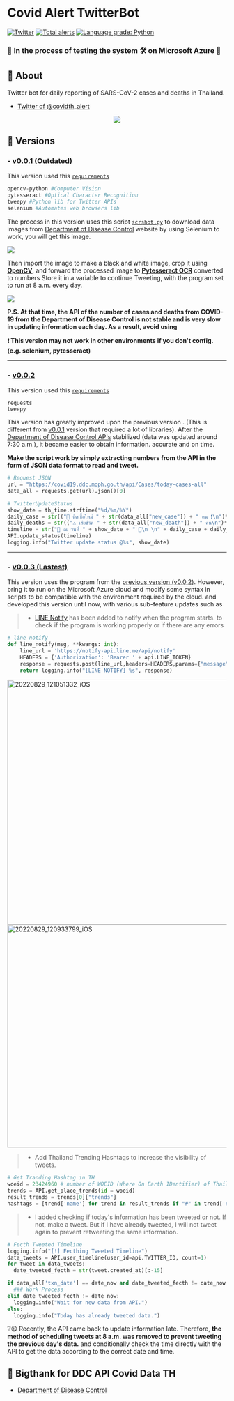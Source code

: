 # Covid Alert TwitterBot
[![Twitter](https://img.shields.io/twitter/url?label=Twitter&style=social&url=https%3A%2F%2Ftwitter.com%2Fcovidth_alert)](https://twitter.com/covidth_alert)
[![Total alerts](https://img.shields.io/lgtm/alerts/g/PremerX007/Covid_Alert_TwitterBot.svg?logo=lgtm&logoWidth=18)](https://lgtm.com/projects/g/PremerX007/Covid_Alert_TwitterBot/alerts/)
[![Language grade: Python](https://img.shields.io/lgtm/grade/python/g/PremerX007/Covid_Alert_TwitterBot.svg?logo=lgtm&logoWidth=18)](https://lgtm.com/projects/g/PremerX007/Covid_Alert_TwitterBot/context:python)

### :loudspeaker: **In the process of testing the system** :hammer_and_wrench: on Microsoft Azure :toolbox:

## :wave: About
Twitter bot for daily reporting of SARS-CoV-2 cases and deaths in Thailand.

- [Twitter of @covidth_alert](https://twitter.com/covidth_alert)

<div style="text-align:center">
  <a href="https://twitter.com/covidth_alert">
    <img src ="https://user-images.githubusercontent.com/39229888/184621341-e6002c1f-a089-4ec5-ad1c-f8dda54298c1.jpg" />
  </a>
</div>

## :floppy_disk: Versions
### - [v0.0.1 (Outdated)](v0.0.1/)
This version used this [``requirements``](v0.0.1/requirements.txt)
```python
opencv-python #Computer Vision
pytesseract #Optical Character Recognition
tweepy #Python lib for Twitter APIs
selenium #Automates web browsers lib
```
The process in this version uses this script [``scrshot.py``](v0.0.1/scrshot.py) to download data images from [Department of Disease Control](https://ddc.moph.go.th/covid19-dashboard/) website by using Selenium to work, you will get this image.

<img src ="https://user-images.githubusercontent.com/39229888/184527459-85e1ce93-666e-4f2f-ac9a-75ff4ae8abcf.png" />

Then import the image to make a black and white image, crop it using [**OpenCV**](https://opencv.org/), and forward the processed image to [**Pytesseract OCR**](https://github.com/tesseract-ocr/tesseract) converted to numbers Store it in a variable to continue Tweeting, with the program set to run at 8 a.m. every day.

<img src ="https://user-images.githubusercontent.com/39229888/184527468-95c0cb89-98c8-4dc1-9f6e-15a64dbdaa97.png" />

**P.S. At that time, the API of the number of cases and deaths from COVID-19 from the Department of Disease Control is not stable and is very slow in updating information each day. As a result, avoid using**

**:exclamation: This version may not work in other environments if you don't config. (e.g. selenium, pytesseract)**

---
### - [v0.0.2](v0.0.2/)
This version used this [``requirements``](v0.0.2/requirements.txt)
```
requests
tweepy
```
This version has greatly improved upon the previous version . (This is different from [v0.0.1](v0.0.1/) version that required a lot of libraries). After the [Department of Disease Control APIs](https://covid19.ddc.moph.go.th/) stabilized (data was updated around 7:30 a.m.), it became easier to obtain information. accurate and on time. 

**Make the script work by simply extracting numbers from the API in the form of JSON data format to read and tweet.**

```python
# Request JSON
url = "https://covid19.ddc.moph.go.th/api/Cases/today-cases-all"
data_all = requests.get(url).json()[0]

# TwitterUpdateStatus
show_date = th_time.strftime("%d/%m/%Y")
daily_case = str(("🚨 ติดเชื้อใหม่ " + str(data_all["new_case"]) + " คน ❗\n")*3)
daily_deaths = str(("⚠ เสียชีวิต " + str(data_all["new_death"]) + " คน\n")*3)
timeline = str("📅 ณ วันที่ " + show_date + " 📅\n \n" + daily_case + daily_deaths + "#โควิดวันนี้ #โควิด19 " + hashtags[0] + " " + hashtags[1] + "\n \n" + "ddc.moph.go.th/covid19-dashboard")
API.update_status(timeline)
logging.info("Twitter update status @%s", show_date)
```

---
### - [v0.0.3 (Lastest)](v0.0.3/)
This version uses the program from the [previous version (v0.0.2)](v0.0.2/). However, bring it to run on the Microsoft Azure cloud and modify some syntax in scripts to be compatible with the environment required by the cloud. and developed this version until now, with various sub-feature updates such as

> * [LINE Notify](v0.0.3/shared/linenoti.py) has been added to notify when the program starts. to check if the program is working properly or if there are any errors
```python
# line notify
def line_notify(msg, **kwangs: int):
    line_url = 'https://notify-api.line.me/api/notify'
    HEADERS = {'Authorization': 'Bearer ' + api.LINE_TOKEN}
    response = requests.post(line_url,headers=HEADERS,params={"message": msg,"stickerPackageId": kwangs.get('stickerPackageId'),"stickerId": kwangs.get('stickerId')})
    return logging.info("[LINE NOTIFY] %s", response)
```
<img width="562" alt="20220829_121051332_iOS" src="https://user-images.githubusercontent.com/39229888/187198236-95d0a185-2323-423e-b666-355a8ee2b7c0.png">
<img width="512" alt="20220829_120933799_iOS" src="https://user-images.githubusercontent.com/39229888/187198250-f6947adc-1aaa-4a0b-ad42-d74fad94ace5.png">

> * Add Thailand Trending Hashtags to increase the visibility of tweets.
```python
# Get Tranding Hashtag in TH
woeid = 23424960 # number of WOEID (Where On Earth IDentifier) of Thailand
trends = API.get_place_trends(id = woeid)
result_trends = trends[0]["trends"]
hashtags = [trend['name'] for trend in result_trends if "#" in trend['name']]
```
> * I added checking if today's information has been tweeted or not. If not, make a tweet. But if I have already tweeted, I will not tweet again to prevent retweeting the same information.
```python
# Fecth Tweeted Timeline
logging.info("[!] Fecthing Tweeted Timeline")
data_tweets = API.user_timeline(user_id=api.TWITTER_ID, count=1)
for tweet in data_tweets:
  date_tweeted_fecth = str(tweet.created_at)[:-15]

if data_all['txn_date'] == date_now and date_tweeted_fecth != date_now:
  ### Work Process
elif date_tweeted_fecth != date_now:
  logging.info("Wait for new data from API.")
else:
  logging.info("Today has already tweeted data.")
```
:grey_question::tired_face: Recently, the API came back to update information late. Therefore, **the method of scheduling tweets at 8 a.m. was removed to prevent tweeting the previous day's data.** and conditionally check the time directly with the API to get the data according to the correct date and time.

## :pray: Bigthank for DDC API Covid Data TH
- [Department of Disease Control](https://covid19.ddc.moph.go.th/)
